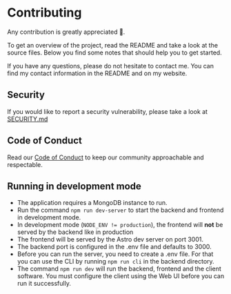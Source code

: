 # Contributing

Any contribution is greatly appreciated 🥳.

To get an overview of the project, read the README and take a look at the source files. Below you find some notes that should help you to get started.

If you have any questions, please do not hesitate to contact me. You can find my contact information in the README and on my website.

## Security

If you would like to report a security vulnerability, please take a look at [SECURITY.md](SECURITY.md)

## Code of Conduct

Read our [Code of Conduct](CODE_OF_CONDUCT.md) to keep our community approachable and respectable.

## Running in development mode

-   The application requires a MongoDB instance to run.
-   Run the command `npm run dev-server` to start the backend and frontend in development mode.
-   In development mode (`NODE_ENV != production`), the frontend will **not** be served by the backend like in production
-   The frontend will be served by the Astro dev server on port 3001.
-   The backend port is configured in the .env file and defaults to 3000.
-   Before you can run the server, you need to create a .env file. For that you can use the CLI by running `npm run cli` in the backend directory.
-   The command `npm run dev` will run the backend, frontend and the client software. You must configure the client using the Web UI before you can run it successfully.
